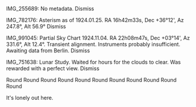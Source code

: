 
IMG_255689: No metadata.
Dismiss

IMG_782176: Asterism as of 1924.01.25. RA 16h42m33s, Dec +36°12', Az 247.8°, Alt 56.9°
Dismiss

IMG_991045: Partial Sky Chart 1924.11.04. RA 22h08m47s, Dec +03°14', Az 331.6°, Alt 12.4°. Transient alignment. Instruments probably insufficient. Awaiting data from Berlin.
Dismiss

IMG_751638: Lunar Study. Waited for hours for the clouds to clear. Was rewarded with a perfect view.
Dismiss

Round Round Round Round Round
Round Round Round Round Round
Round



It's lonely out here.

